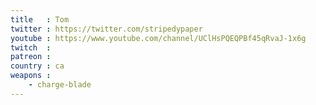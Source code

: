 ```yaml
---
title   : Tom
twitter : https://twitter.com/stripedypaper
youtube : https://www.youtube.com/channel/UClHsPQEQPBf45qRvaJ-1x6g
twitch  :
patreon :
country : ca
weapons :
    - charge-blade
---
```


